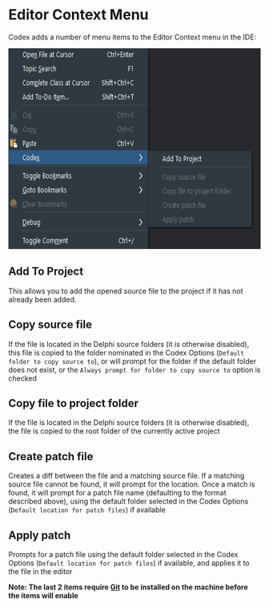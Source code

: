 # Editor Context Menu

Codex adds a number of menu items to the Editor Context menu in the IDE:

<img src="../Screenshots/EditorContextMenu.png" alt="Editor Context Menu" height="400">

## Add To Project

This allows you to add the opened source file to the project if it has not already been added.

## Copy source file

If the file is located in the Delphi source folders (it is otherwise disabled), this file is copied to the folder nominated in the Codex Options (`Default folder to copy source to`), or will prompt for the folder if the default folder does not exist, or the `Always prompt for folder to copy source to` option is checked

## Copy file to project folder

If the file is located in the Delphi source folders (it is otherwise disabled), the file is copied to the root folder of the currently active project
  
## Create patch file 

Creates a diff between the file and a matching source file. If a matching source file cannot be found, it will prompt for the location. Once a match is found, it will prompt for a patch file name (defaulting to the format described above), using the default folder selected in the Codex Options (`Default location for patch files`) if available

## Apply patch

Prompts for a patch file using the default folder selected in the Codex Options (`Default location for patch files`) if available, and applies it to the file in the editor

**Note: The last 2 items require [Git](https://git-scm.com/) to be installed on the machine before the items will enable**

